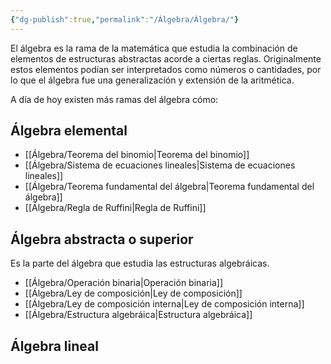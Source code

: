```yaml
---
{"dg-publish":true,"permalink":"/Álgebra/Álgebra/"}
---
```


El álgebra es la rama de la matemática que estudia la combinación de elementos de estructuras abstractas acorde a ciertas reglas. Originalmente estos elementos podían ser interpretados como números o cantidades, por lo que el álgebra fue una generalización y extensión de la aritmética. 

A día de hoy existen más ramas del álgebra cómo:

## Álgebra elemental
- [[Álgebra/Teorema del binomio\|Teorema del binomio]]
- [[Álgebra/Sistema de ecuaciones lineales\|Sistema de ecuaciones lineales]]
- [[Álgebra/Teorema fundamental del álgebra\|Teorema fundamental del álgebra]]
- [[Álgebra/Regla de Ruffini\|Regla de Ruffini]]
## Álgebra abstracta o superior
Es la parte del álgebra que estudia las estructuras algebráicas.
- [[Álgebra/Operación binaria\|Operación binaria]]
- [[Álgebra/Ley de composición\|Ley de composición]]
- [[Álgebra/Ley de composición interna\|Ley de composición interna]]
- [[Álgebra/Estructura algebráica\|Estructura algebráica]]
## Álgebra lineal